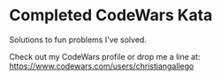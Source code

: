 # Completed CodeWars Kata

Solutions to fun problems I've solved.

Check out my CodeWars profile or drop me a line at: https://www.codewars.com/users/christiangallego

<a href = "https://www.codewars.com/users/christiangallego/badges/large" target = "_blank">
